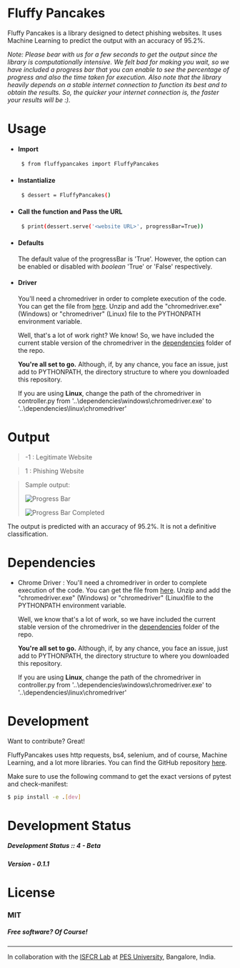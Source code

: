 # Fluffy Pancakes
Fluffy Pancakes is a library designed to detect phishing websites. It uses Machine Learning to predict the output with an accuracy of 95.2%. 

*Note: Please bear with us for a few seconds to get the output since the library is computationally intensive. We felt bad for making you wait, so we have included a progress bar that you can enable to see the percentage of progress and also the time taken for execution. Also note that the library heavily depends on a stable internet connection to function its best and to obtain the results. So, the quicker your internet connection is, the faster your results will be :).*


# Usage

- #### Import 
    ```sh
     $ from fluffypancakes import FluffyPancakes
     ```

- #### Instantialize
    ```sh
     $ dessert = FluffyPancakes()
     ```

- #### Call the function and Pass the URL 
    ```sh
     $ print(dessert.serve('<website URL>', progressBar=True))
     ```

- #### Defaults
     The default value of the progressBar is 'True'. However, the option can be enabled or disabled with *boolean* 'True' or 'False' respectively.

- #### Driver
     You'll need a chromedriver in order to complete execution of the code. You can get the file from [here](https://chromedriver.chromium.org/). Unzip and add the "chromedriver.exe" (Windows) or "chromedriver" (Linux) file to the PYTHONPATH environment variable.

     Well, that's a lot of work right? We know! So, we have included the current stable version of the chromedriver in the [dependencies](https://github.com/suhasrsharma/FluffyPancakes/tree/master/dependencies) folder of the repo.

     __You're all set to go.__ Although, if, by any chance, you face an issue, just add to PYTHONPATH, the directory structure to where you downloaded this repository.

     If you are using __Linux__, change the path of the chromedriver in controller.py from '..\dependencies\windows\chromedriver.exe' to '..\dependencies\linux\chromedriver'


# Output
> -1 : Legitimate Website

> 1 : Phishing Website

> Sample output:
>
> ![Progress Bar](https://github.com/suhasrsharma/FluffyPancakes/blob/master/images/progressBar_inProgress.PNG)
>
> ![Progress Bar Completed](https://github.com/suhasrsharma/FluffyPancakes/blob/master/images/progressBar_complete.PNG)


The output is predicted with an accuracy of 95.2%. It is not a definitive classification. 

# Dependencies

- Chrome Driver : You'll need a chromedriver in order to complete execution of the code. You can get the file from [here](https://chromedriver.chromium.org/). Unzip and add the "chromedriver.exe" (Windows) or "chromedriver" (Linux)file to the PYTHONPATH environment variable.

    Well, we know that's a lot of work, so we have included the current stable version of the chromedriver in the [dependencies](https://github.com/suhasrsharma/FluffyPancakes/tree/master/dependencies) folder of the repo.

    **You're all set to go.** Although, if, by any chance, you face an issue, just add to PYTHONPATH, the directory structure to where you downloaded this repository.

    If you are using **Linux**, change the path of the chromedriver in controller.py from '..\dependencies\windows\chromedriver.exe' to '..\dependencies\linux\chromedriver'

# Development

Want to contribute? Great!

FluffyPancakes uses http requests, bs4, selenium, and of course, Machine Learning, and a lot more libraries. 
You can find the GitHub repository [here](https://github.com/suhasrsharma/FluffyPancakes).

Make sure to use the following command to get the exact versions of pytest and check-manifest:
```sh
$ pip install -e .[dev]
```

# Development Status
##### Development Status :: 4 - Beta
##### Version - 0.1.1

# License
### MIT
##### Free software? Of Course!

---

In collaboration with the [ISFCR Lab](https://research.pes.edu/isfcr/) at [PES University](https://www.pes.edu/), Bangalore, India.